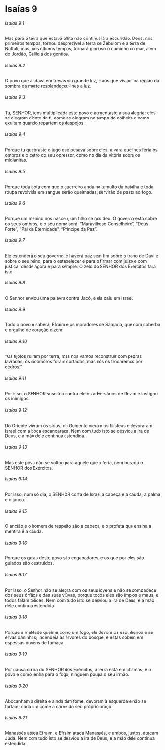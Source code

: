 # Isaías 9

###### Isaías 9:1

Mas para a terra que estava aflita não continuará a escuridão. Deus, nos primeiros tempos, tornou desprezível a terra de Zebulom e a terra de Naftali, mas, nos últimos tempos, tornará glorioso o caminho do mar, além do Jordão, Galileia dos gentios.

###### Isaías 9:2

O povo que andava em trevas viu grande luz, e aos que viviam na região da sombra da morte resplandeceu-lhes a luz.

###### Isaías 9:3

Tu, SENHOR, tens multiplicado este povo e aumentaste a sua alegria; eles se alegram diante de ti, como se alegram no tempo da colheita e como exultam quando repartem os despojos.

###### Isaías 9:4

Porque tu quebraste o jugo que pesava sobre eles, a vara que lhes feria os ombros e o cetro do seu opressor, como no dia da vitória sobre os midianitas.

###### Isaías 9:5

Porque toda bota com que o guerreiro anda no tumulto da batalha e toda roupa revolvida em sangue serão queimadas, servirão de pasto ao fogo.

###### Isaías 9:6

Porque um menino nos nasceu, um filho se nos deu. O governo está sobre os seus ombros, e o seu nome será: “Maravilhoso Conselheiro”, “Deus Forte”, “Pai da Eternidade”, “Príncipe da Paz”.

###### Isaías 9:7

Ele estenderá o seu governo, e haverá paz sem fim sobre o trono de Davi e sobre o seu reino, para o estabelecer e para o firmar com juízo e com justiça, desde agora e para sempre. O zelo do SENHOR dos Exércitos fará isto.

###### Isaías 9:8

O Senhor enviou uma palavra contra Jacó, e ela caiu em Israel.

###### Isaías 9:9

Todo o povo o saberá, Efraim e os moradores de Samaria, que com soberba e orgulho de coração dizem:

###### Isaías 9:10

“Os tijolos ruíram por terra, mas nós vamos reconstruir com pedras lavradas; os sicômoros foram cortados, mas nós os trocaremos por cedros.”

###### Isaías 9:11

Por isso, o SENHOR suscitou contra ele os adversários de Rezim e instigou os inimigos.

###### Isaías 9:12

Do Oriente vieram os sírios, do Ocidente vieram os filisteus e devoraram Israel com a boca escancarada. Nem com tudo isto se desviou a ira de Deus, e a mão dele continua estendida.

###### Isaías 9:13

Mas este povo não se voltou para aquele que o feria, nem buscou o SENHOR dos Exércitos.

###### Isaías 9:14

Por isso, num só dia, o SENHOR corta de Israel a cabeça e a cauda, a palma e o junco.

###### Isaías 9:15

O ancião e o homem de respeito são a cabeça, e o profeta que ensina a mentira é a cauda.

###### Isaías 9:16

Porque os guias deste povo são enganadores, e os que por eles são guiados são destruídos.

###### Isaías 9:17

Por isso, o Senhor não se alegra com os seus jovens e não se compadece dos seus órfãos e das suas viúvas, porque todos eles são ímpios e maus, e todos falam tolices. Nem com tudo isto se desviou a ira de Deus, e a mão dele continua estendida.

###### Isaías 9:18

Porque a maldade queima como um fogo, ela devora os espinheiros e as ervas daninhas; incendeia as árvores do bosque, e estas sobem em espessas nuvens de fumaça.

###### Isaías 9:19

Por causa da ira do SENHOR dos Exércitos, a terra está em chamas, e o povo é como lenha para o fogo; ninguém poupa o seu irmão.

###### Isaías 9:20

Abocanham à direita e ainda têm fome, devoram à esquerda e não se fartam; cada um come a carne do seu próprio braço.

###### Isaías 9:21

Manassés ataca Efraim, e Efraim ataca Manassés, e ambos, juntos, atacam Judá. Nem com tudo isto se desviou a ira de Deus, e a mão dele continua estendida.

